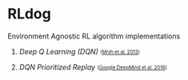 # RLdog
Environment Agnostic RL algorithm implementations

1. *Deep Q Learning (DQN)* <sub><sup> ([Mnih et al. 2013](https://arxiv.org/pdf/1312.5602.pdf)) </sup></sub>  

3. *DQN Prioritized Replay* <sub><sup> ([Google DeepMind et al. 2016](https://arxiv.org/pdf/1511.05952v3.pdf)) </sup></sub>   